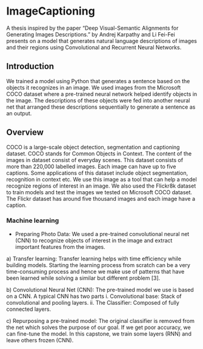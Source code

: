# ImageCaptioning 

A thesis inspired by the paper “Deep Visual-Semantic Alignments for Generating Images Descriptions.” by Andrej Karpathy and Li Fei-Fei presents on a model that generates natural language descriptions of images and their regions using Convolutional and Recurrent Neural Networks.

## Introduction

We trained a model using Python that generates a sentence based on the objects it recognizes in an image. We used images from the Microsoft COCO dataset where a pre-trained neural network helped identify objects in the image. The descriptions of these objects were fed into another neural net that arranged these descriptions sequentially to generate a sentence as an output. 

## Overview 

COCO is a large-scale object detection, segmentation and captioning dataset.  COCO stands for Common Objects in Context. The content of the images in dataset consist of everyday scenes. This dataset consists of more than 220,000 labelled images. Each image can have up to five captions. Some applications of this dataset include object segmentation, recognition in context etc. We use this image as a tool that can help a model recognize regions of interest in an image. We also used the Flickr8k dataset to train models and test the images we tested on Microsoft COCO dataset. The Flickr dataset has around five thousand images and each image have a caption.  

### Machine learning

-	Preparing Photo Data: 
We used a pre-trained convolutional neural net (CNN) to recognize objects of interest in the image and extract important features from the images. 

a)	Transfer learning:
Transfer learning helps with time efficiency while building models. Starting the learning process from scratch can be a very time-consuming process and hence we make use of patterns that have been learned while solving a similar but different problem [3]. 
  
b)	Convolutional Neural Net (CNN): 
The pre-trained model we use is based on a CNN. A typical CNN has two parts
i.	Convolutional base: Stack of convolutional and pooling layers.
ii.	The Classifier: Composed of fully connected layers. 

c)	Repurposing a pre-trained model:
The original classifier is removed from the net which solves the purpose of our goal. If we get poor accuracy, we can fine-tune the model. In this capstone, we train some layers (RNN) and leave others frozen (CNN). 

